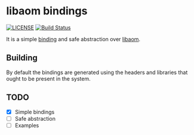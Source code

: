 # libaom bindings

[![LICENSE](https://img.shields.io/badge/license-MIT-blue.svg)](LICENSE)
[![Build Status](https://travis-ci.org/rust-av/aom-rs.svg?branch=master)](https://travis-ci.org/rust-av/aom-rs)

It is a simple [binding][1] and safe abstraction over [libaom][2].

## Building

By default the bindings are generated using the headers and libraries that ought to be present in the system.

## TODO
- [x] Simple bindings
- [ ] Safe abstraction
- [ ] Examples

[1]: https://github.com/rust-lang-nursery/rust-bindgen
[2]: https://aomedia.googlesource.com/aom
